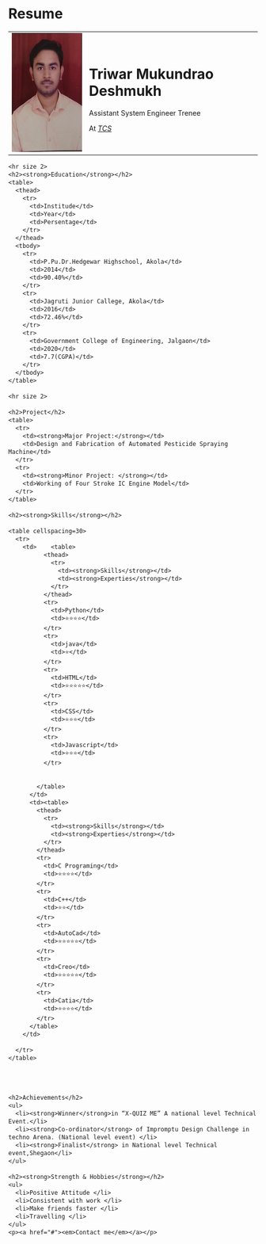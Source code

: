 # Resume
<!DOCTYPE html>
<html lang="en" dir="ltr">
  <head>
    <meta charset="utf-8">
    <title>Triwar Deshmukh</title>
  </head>
  <body>
    <table cellspacing=20>
      <tr>
        <td><img src="t.jpg" alt="Triwar Profile Photo"width="200" height="240 "></td>
        <td><h1>Triwar Mukundrao Deshmukh</h1>
        <p>Assistant System Engineer Trenee</p>
        <p>At <a href="https://www.tcs.com/"><em>TCS</em></a></p></td>
      </tr>
    </table>

    <hr size 2>
    <h2><strong>Education</strong></h2>
    <table>
      <thead>
        <tr>
          <td>Institude</td>
          <td>Year</td>
          <td>Persentage</td>
        </tr>
      </thead>
      <tbody>
        <tr>
          <td>P.Pu.Dr.Hedgewar Highschool, Akola</td>
          <td>2014</td>
          <td>90.40%</td>
        </tr>
        <tr>
          <td>Jagruti Junior Callege, Akola</td>
          <td>2016</td>
          <td>72.46%</td>
        </tr>
        <tr>
          <td>Government College of Engineering, Jalgaon</td>
          <td>2020</td>
          <td>7.7(CGPA)</td>
        </tr>
      </tbody>
    </table>

    <hr size 2>

    <h2>Project</h2>
    <table>
      <tr>
        <td><strong>Major Project:</strong></td>
        <td>Design and Fabrication of Automated Pesticide Spraying Machine</td>
      </tr>
      <tr>
        <td><strong>Minor Project: </strong></td>
        <td>Working of Four Stroke IC Engine Model</td>
      </tr>
    </table>

    <h2><strong>Skills</strong></h2>

    <table cellspacing=30>
      <tr>
        <td>    <table>
              <thead>
                <tr>
                  <td><strong>Skills</strong></td>
                  <td><strong>Experties</strong></td>
                </tr>
              </thead>
              <tr>
                <td>Python</td>
                <td>⭐⭐⭐⭐</td>
              </tr>
              <tr>
                <td>java</td>
                <td>⭐</td>
              </tr>
              <tr>
                <td>HTML</td>
                <td>⭐⭐⭐⭐⭐</td>
              </tr>
              <tr>
                <td>CSS</td>
                <td>⭐⭐⭐</td>
              </tr>
              <tr>
                <td>Javascript</td>
                <td>⭐⭐⭐</td>
              </tr>


            </table>
          </td>
          <td><table>
            <thead>
              <tr>
                <td><strong>Skills</strong></td>
                <td><strong>Experties</strong></td>
              </tr>
            </thead>
            <tr>
              <td>C Programing</td>
              <td>⭐⭐⭐⭐</td>
            </tr>
            <tr>
              <td>C++</td>
              <td>⭐⭐</td>
            </tr>
            <tr>
              <td>AutoCad</td>
              <td>⭐⭐⭐⭐⭐</td>
            </tr>
            <tr>
              <td>Creo</td>
              <td>⭐⭐⭐⭐⭐</td>
            </tr>
            <tr>
              <td>Catia</td>
              <td>⭐⭐⭐⭐</td>
            </tr>
          </table>
        </td>

      </tr>
    </table>




    <h2>Achievements</h2>
    <ul>
      <li><strong>Winner</strong>in “X-QUIZ ME” A national level Technical Event.</li>
      <li><strong>Co-ordinator</strong> of Impromptu Design Challenge in techno Arena. (National level event) </li>
      <li><strong>Finalist</strong> in National level Technical event,Shegaon</li>
    </ul>

    <h2><strong>Strength & Hobbies</strong></h2>
    <ul>
      <li>Positive Attitude </li>
      <li>Consistent with work </li>
      <li>Make friends faster </li>
      <li>Travelling </li>
    </ul>
    <p><a href="#"><em>Contact me</em></a></p>









  </body>
</html>
